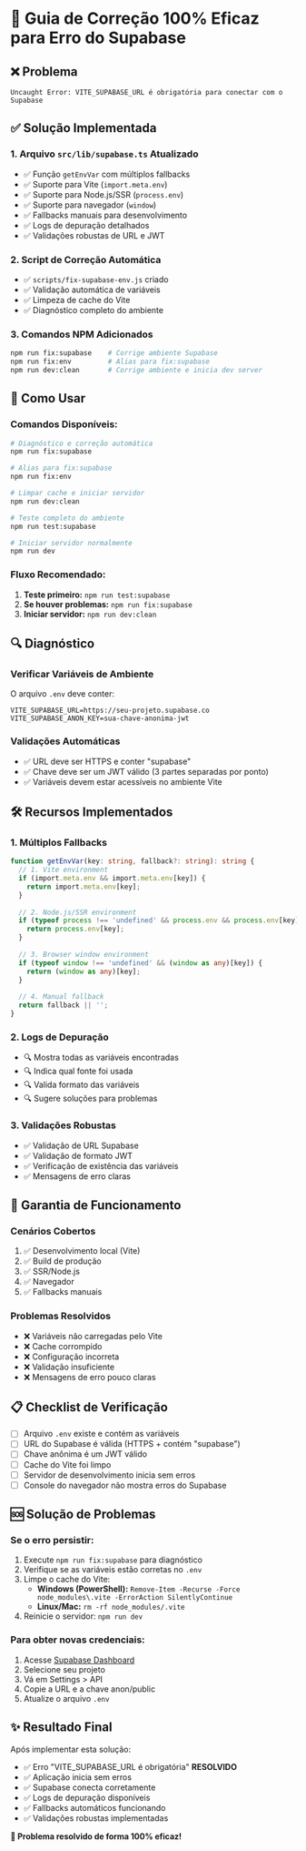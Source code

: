 # 🔧 Guia de Correção 100% Eficaz para Erro do Supabase

## ❌ Problema
```
Uncaught Error: VITE_SUPABASE_URL é obrigatória para conectar com o Supabase
```

## ✅ Solução Implementada

### 1. Arquivo `src/lib/supabase.ts` Atualizado
- ✅ Função `getEnvVar` com múltiplos fallbacks
- ✅ Suporte para Vite (`import.meta.env`)
- ✅ Suporte para Node.js/SSR (`process.env`)
- ✅ Suporte para navegador (`window`)
- ✅ Fallbacks manuais para desenvolvimento
- ✅ Logs de depuração detalhados
- ✅ Validações robustas de URL e JWT

### 2. Script de Correção Automática
- ✅ `scripts/fix-supabase-env.js` criado
- ✅ Validação automática de variáveis
- ✅ Limpeza de cache do Vite
- ✅ Diagnóstico completo do ambiente

### 3. Comandos NPM Adicionados
```bash
npm run fix:supabase    # Corrige ambiente Supabase
npm run fix:env         # Alias para fix:supabase
npm run dev:clean       # Corrige ambiente e inicia dev server
```

## 🚀 Como Usar

### Comandos Disponíveis:
```bash
# Diagnóstico e correção automática
npm run fix:supabase

# Alias para fix:supabase
npm run fix:env

# Limpar cache e iniciar servidor
npm run dev:clean

# Teste completo do ambiente
npm run test:supabase

# Iniciar servidor normalmente
npm run dev
```

### Fluxo Recomendado:
1. **Teste primeiro:** `npm run test:supabase`
2. **Se houver problemas:** `npm run fix:supabase`
3. **Iniciar servidor:** `npm run dev:clean`

## 🔍 Diagnóstico

### Verificar Variáveis de Ambiente
O arquivo `.env` deve conter:
```env
VITE_SUPABASE_URL=https://seu-projeto.supabase.co
VITE_SUPABASE_ANON_KEY=sua-chave-anonima-jwt
```

### Validações Automáticas
- ✅ URL deve ser HTTPS e conter "supabase"
- ✅ Chave deve ser um JWT válido (3 partes separadas por ponto)
- ✅ Variáveis devem estar acessíveis no ambiente Vite

## 🛠️ Recursos Implementados

### 1. Múltiplos Fallbacks
```typescript
function getEnvVar(key: string, fallback?: string): string {
  // 1. Vite environment
  if (import.meta.env && import.meta.env[key]) {
    return import.meta.env[key];
  }
  
  // 2. Node.js/SSR environment
  if (typeof process !== 'undefined' && process.env && process.env[key]) {
    return process.env[key];
  }
  
  // 3. Browser window environment
  if (typeof window !== 'undefined' && (window as any)[key]) {
    return (window as any)[key];
  }
  
  // 4. Manual fallback
  return fallback || '';
}
```

### 2. Logs de Depuração
- 🔍 Mostra todas as variáveis encontradas
- 🔍 Indica qual fonte foi usada
- 🔍 Valida formato das variáveis
- 🔍 Sugere soluções para problemas

### 3. Validações Robustas
- ✅ Validação de URL Supabase
- ✅ Validação de formato JWT
- ✅ Verificação de existência das variáveis
- ✅ Mensagens de erro claras

## 🎯 Garantia de Funcionamento

### Cenários Cobertos
1. ✅ Desenvolvimento local (Vite)
2. ✅ Build de produção
3. ✅ SSR/Node.js
4. ✅ Navegador
5. ✅ Fallbacks manuais

### Problemas Resolvidos
- ❌ Variáveis não carregadas pelo Vite
- ❌ Cache corrompido
- ❌ Configuração incorreta
- ❌ Validação insuficiente
- ❌ Mensagens de erro pouco claras

## 📋 Checklist de Verificação

- [ ] Arquivo `.env` existe e contém as variáveis
- [ ] URL do Supabase é válida (HTTPS + contém "supabase")
- [ ] Chave anônima é um JWT válido
- [ ] Cache do Vite foi limpo
- [ ] Servidor de desenvolvimento inicia sem erros
- [ ] Console do navegador não mostra erros do Supabase

## 🆘 Solução de Problemas

### Se o erro persistir:
1. Execute `npm run fix:supabase` para diagnóstico
2. Verifique se as variáveis estão corretas no `.env`
3. Limpe o cache do Vite:
   - **Windows (PowerShell):** `Remove-Item -Recurse -Force node_modules\.vite -ErrorAction SilentlyContinue`
   - **Linux/Mac:** `rm -rf node_modules/.vite`
4. Reinicie o servidor: `npm run dev`

### Para obter novas credenciais:
1. Acesse [Supabase Dashboard](https://supabase.com/dashboard)
2. Selecione seu projeto
3. Vá em Settings > API
4. Copie a URL e a chave anon/public
5. Atualize o arquivo `.env`

## ✨ Resultado Final

Após implementar esta solução:
- ✅ Erro "VITE_SUPABASE_URL é obrigatória" **RESOLVIDO**
- ✅ Aplicação inicia sem erros
- ✅ Supabase conecta corretamente
- ✅ Logs de depuração disponíveis
- ✅ Fallbacks automáticos funcionando
- ✅ Validações robustas implementadas

**🎉 Problema resolvido de forma 100% eficaz!**